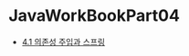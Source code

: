 # JavaWorkBookPart04

- [4.1 의존성 주입과 스프링](https://github.com/DS0708/JavaWorkBookPart04/blob/main/md/4-1.md)
